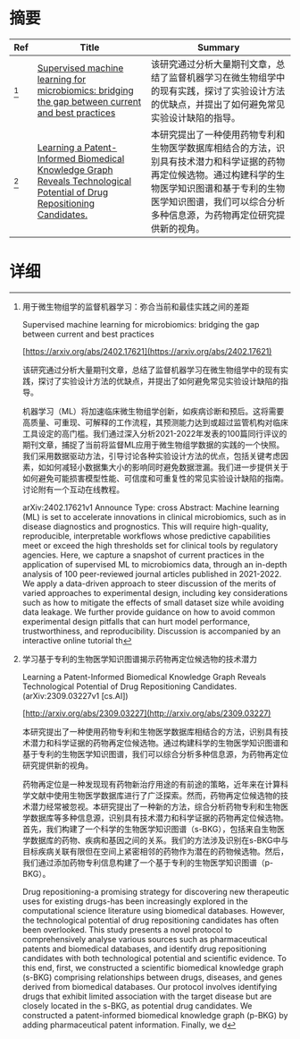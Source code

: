 # 摘要

| Ref | Title | Summary |
| --- | --- | --- |
| [^1] | [Supervised machine learning for microbiomics: bridging the gap between current and best practices](https://arxiv.org/abs/2402.17621) | 该研究通过分析大量期刊文章，总结了监督机器学习在微生物组学中的现有实践，探讨了实验设计方法的优缺点，并提出了如何避免常见实验设计缺陷的指导。 |
| [^2] | [Learning a Patent-Informed Biomedical Knowledge Graph Reveals Technological Potential of Drug Repositioning Candidates.](http://arxiv.org/abs/2309.03227) | 本研究提出了一种使用药物专利和生物医学数据库相结合的方法，识别具有技术潜力和科学证据的药物再定位候选物。通过构建科学的生物医学知识图谱和基于专利的生物医学知识图谱，我们可以综合分析多种信息源，为药物再定位研究提供新的视角。 |

# 详细

[^1]: 用于微生物组学的监督机器学习：弥合当前和最佳实践之间的差距

    Supervised machine learning for microbiomics: bridging the gap between current and best practices

    [https://arxiv.org/abs/2402.17621](https://arxiv.org/abs/2402.17621)

    该研究通过分析大量期刊文章，总结了监督机器学习在微生物组学中的现有实践，探讨了实验设计方法的优缺点，并提出了如何避免常见实验设计缺陷的指导。

    

    机器学习（ML）将加速临床微生物组学创新，如疾病诊断和预后。这将需要高质量、可重现、可解释的工作流程，其预测能力达到或超过监管机构对临床工具设定的高门槛。我们通过深入分析2021-2022年发表的100篇同行评议的期刊文章，捕捉了当前将监督ML应用于微生物组学数据的实践的一个快照。我们采用数据驱动方法，引导讨论各种实验设计方法的优点，包括关键考虑因素，如如何减轻小数据集大小的影响同时避免数据泄漏。我们进一步提供关于如何避免可能损害模型性能、可信度和可重复性的常见实验设计缺陷的指南。讨论附有一个互动在线教程。

    arXiv:2402.17621v1 Announce Type: cross  Abstract: Machine learning (ML) is set to accelerate innovations in clinical microbiomics, such as in disease diagnostics and prognostics. This will require high-quality, reproducible, interpretable workflows whose predictive capabilities meet or exceed the high thresholds set for clinical tools by regulatory agencies. Here, we capture a snapshot of current practices in the application of supervised ML to microbiomics data, through an in-depth analysis of 100 peer-reviewed journal articles published in 2021-2022. We apply a data-driven approach to steer discussion of the merits of varied approaches to experimental design, including key considerations such as how to mitigate the effects of small dataset size while avoiding data leakage. We further provide guidance on how to avoid common experimental design pitfalls that can hurt model performance, trustworthiness, and reproducibility. Discussion is accompanied by an interactive online tutorial th
    
[^2]: 学习基于专利的生物医学知识图谱揭示药物再定位候选物的技术潜力

    Learning a Patent-Informed Biomedical Knowledge Graph Reveals Technological Potential of Drug Repositioning Candidates. (arXiv:2309.03227v1 [cs.AI])

    [http://arxiv.org/abs/2309.03227](http://arxiv.org/abs/2309.03227)

    本研究提出了一种使用药物专利和生物医学数据库相结合的方法，识别具有技术潜力和科学证据的药物再定位候选物。通过构建科学的生物医学知识图谱和基于专利的生物医学知识图谱，我们可以综合分析多种信息源，为药物再定位研究提供新的视角。

    

    药物再定位是一种发现现有药物新治疗用途的有前途的策略，近年来在计算科学文献中使用生物医学数据库进行了广泛探索。然而，药物再定位候选物的技术潜力经常被忽视。本研究提出了一种新的方法，综合分析药物专利和生物医学数据库等多种信息源，识别具有技术潜力和科学证据的药物再定位候选物。首先，我们构建了一个科学的生物医学知识图谱（s-BKG），包括来自生物医学数据库的药物、疾病和基因之间的关系。我们的方法涉及识别在s-BKG中与目标疾病关联有限但在空间上紧密相邻的药物作为潜在的药物候选物。然后，我们通过添加药物专利信息构建了一个基于专利的生物医学知识图谱（p-BKG）。

    Drug repositioning-a promising strategy for discovering new therapeutic uses for existing drugs-has been increasingly explored in the computational science literature using biomedical databases. However, the technological potential of drug repositioning candidates has often been overlooked. This study presents a novel protocol to comprehensively analyse various sources such as pharmaceutical patents and biomedical databases, and identify drug repositioning candidates with both technological potential and scientific evidence. To this end, first, we constructed a scientific biomedical knowledge graph (s-BKG) comprising relationships between drugs, diseases, and genes derived from biomedical databases. Our protocol involves identifying drugs that exhibit limited association with the target disease but are closely located in the s-BKG, as potential drug candidates. We constructed a patent-informed biomedical knowledge graph (p-BKG) by adding pharmaceutical patent information. Finally, we d
    

